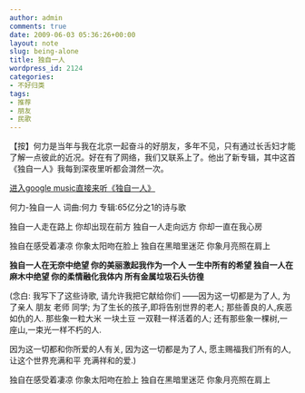 ```yaml
---
author: admin
comments: true
date: 2009-06-03 05:36:26+00:00
layout: note
slug: being-alone
title: 独自一人
wordpress_id: 2124
categories:
- 不好归类
tags:
- 推荐
- 朋友
- 民歌
---
```


【按】何力是当年与我在北京一起奋斗的好朋友，多年不见，只有通过长舌妇才能了解一点彼此的近况。好在有了网络，我们又联系上了。他出了新专辑，其中这首《独自一人》我每到深夜里听都会潸然一次。





		
		
		



[进入google music直接来听《独自一人》](http://www.google.cn/music/search?q=%E4%BD%95%E5%8A%9B+%E7%8B%AC%E8%87%AA%E4%B8%80%E4%BA%BA&aq=f)

何力-独自一人
词曲:何力
专辑:65亿分之1的诗与歌

独自一人走在路上
你却出现在前方
独自一人走向远方
你却一直在我心房

独自在感受着凄凉
你象太阳吻在脸上
独自在黑暗里迷茫
你象月亮照在肩上

**独自一人在无奈中绝望
你的美丽激起我作为一个人
一生中所有的希望
独自一人在麻木中绝望
你的柔情融化我体内
所有金属垃圾石头彷徨**

(念白:
我写下了这些诗歌,
请允许我把它献给你们
——因为这一切都是为了人,
为了亲人 朋友 老师 同学;
为了生长的孩子,即将告别世界的老人;
那些善良的人,疾恶如仇的人.
那些象一粒大米 一块土豆 一双鞋一样活着的人;
还有那些象一棵树,一座山,一束光一样不朽的人.

因为这一切都和你所爱的人有关,
因为这一切都是为了人,
愿主赐福我们所有的人,
让这个世界充满和平 充满祥和的爱.)

独自在感受着凄凉
你象太阳吻在脸上
独自在黑暗里迷茫
你象月亮照在肩上
